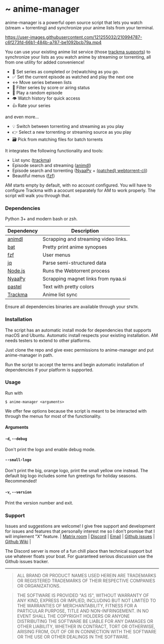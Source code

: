 # ~ anime-manager

anime-manager is a powerful open source script that lets you watch (stream + torrenting) and synchronize your anime lists from your terminal.

https://user-images.githubusercontent.com/121255032/210994787-c6f273fd-66b1-484b-a787-be1092bcb79a.mp4


You can use your existing anime list service (those [trackma supports](https://github.com/z411/trackma#currently-supported-websites)) to synchronize your lists as you watch anime by streaming or torrenting, all from one utility for added convenience!

- 🔄 Set series as completed or (re)watching as you go.
- ✅ Set the current episode as watched and play the next one
- ↔️ Move series between lists
- 📣 Filter series by score or airing status
- 🔀 Play a random episode
- 👁️ Watch history for quick access
- 👍 Rate your series

and even more...
- 💡 Switch between torrenting and streaming as you play
- 👉 Select a new torrenting or streaming source as you play
- 🗃️ Pick from matching files for batch torrents

It integrates the following functionality and tools:
- List sync ([trackma](https://github.com/z411/trackma))
- Episode search and streaming ([animdl](https://github.com/justfoolingaround/animdl))
- Episode search and torrenting ([NyaaPy](https://github.com/JuanjoSalvador/NyaaPy/) + [(patched) webtorrent-cli](https://github.com/anma-dev/webtorrent-cli))
- Beautiful menus ([fzf](https://github.com/junegunn/fzf/))

AM starts empty by default, with no account configured. You will have to configure Trackma with a acocunt separately for AM to work properly. The script will walk you through that.

### Dependencies
Python 3+ and modern bash or zsh.

| Dependency | Description |
| - | - |
| [animdl](https://github.com/justfoolingaround/animdl) | Scrapping and streaming video links. |
| [bat](https://github.com/sharkdp/bat) | Pretty print anime synopses |
| [fzf](https://github.com/junegunn/fzf/) | User menus |
| [jq](https://github.com/stedolan/jq) | Parse semi-structured data |
| [Node.js](https://nodejs.org/en/) | Runs the Webtorrent process |
| [NyaaPy](https://github.com/JuanjoSalvador/NyaaPy/) | Scrapping magnet links from nyaa.si |
| [pastel](https://github.com/sharkdp/pastel) | Text with pretty colors |
| [Trackma](https://github.com/z411/trackma) | Anime list sync |

Ensure all dependencies binaries are available through your `$PATH`.

### Installation

The script has an automatic install mode for dependencies that supports macOS and Ubuntu. Automatic install respects your existing installation. AM needs testers to extend to other platforms.

Just clone the repo and give exec permissions to anime-manager and put anime-manager in path.

Run the script to accept the terms and begin automatic installation of dependencies if your platform is supported.

### Usage
Run with

`$ anime-manager <arguments>`

We offer few options because the script is meant to be interacted with through the menus for most of the functionality.

#### Arguments

#### `-d`, `--debug`
Don't print the logo and enable debug mode.
#### `--small-logo`
Don't print the big, orange logo, print the small yellow one instead.
The default big logo includes some fun greetings for holiday seasons. Recommended!
#### `-v`, `--version`
Print the version number and exit.

### Support
Issues and suggestions are welcome! I give free support and development for issues and features that personally interest me so I don't promise that I will implement "X" feature.
| [Matrix room](https://matrix.to/#/!VhiFZVwXObXapcpbQD:matrix.org?via=matrix.org) | [Discord](https://discord.gg/hqt7WSDP8J) | [Email](mailto:anime-manager@proton.me) | [Github issues](https://github.com) | [Github Wiki](https://github.com/anma-dev/Anime-Manager/wiki) |

The Discord server is more of a fun chill place than technical support but use whatever floats your boat. For guaranteed serious discussion use the Github issues tracker.

---

> ALL BRAND OR PRODUCT NAMES USED HEREIN ARE TRADEMARKS OR REGISTERED TRADEMARKS OF THEIR RESPECTIVE COMPANIES OR ORGANIZATIONS.

> THE SOFTWARE IS PROVIDED "AS IS", WITHOUT WARRANTY OF ANY KIND, EXPRESS OR IMPLIED, INCLUDING BUT NOT LIMITED TO THE WARRANTIES OF MERCHANTABILITY, FITNESS FOR A PARTICULAR PURPOSE, TITLE AND NON-INFRINGEMENT. IN NO EVENT SHALL THE COPYRIGHT HOLDERS OR ANYONE DISTRIBUTING THE SOFTWARE BE LIABLE FOR ANY DAMAGES OR OTHER LIABILITY, WHETHER IN CONTRACT, TORT OR OTHERWISE, ARISING FROM, OUT OF OR IN CONNECTION WITH THE SOFTWARE OR THE USE OR OTHER DEALINGS IN THE SOFTWARE.
